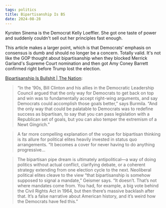 ```yaml
---
tags: politics
title: Bipartisanship Is BS
date: 2024-08-28
---
```


Kyrsten Sinema is the Democrat Kelly Loeffler. She got one taste of power and suddenly couldn't sell out her principles fast enough. 

This article makes a larger point, which is that Democrats' emphasis on consensus is dumb and should no longer be a concern. Totally valid. It's not like the GOP thought about bipartisanship when they blocked Merrick Garland's Supreme Court nomination and then got Amy Coney Barrett confirmed right before Trump lost the election.

[Bipartisanship Is Bullshit | The Nation](https://www.thenation.com/article/politics/bipartisanship-sinema/):

> “In the ’90s, Bill Clinton and his allies in the Democratic Leadership Council argued that the only way for Democrats to get back on top and win was to fundamentally accept right-wing arguments, and say Democrats could accomplish those goals better,” says Burmila. “And the only way that could be palatable to Democrats was to redefine success as bipartisan, to say that you can pass legislation with a Republican set of goals, but you can also temper the extremism of a Newt Gingrich.”

> A far more compelling explanation of the vogue for bipartisan thinking is its allure for political elites heavily invested in status quo arrangements. “It becomes a cover for never having to do anything progressive...

> The bipartisan pipe dream is ultimately antipolitical—a way of doing politics without actual conflict, clarifying debate, or a coherent strategy extending from one election cycle to the next. Neoliberal political elites cleave to the view “that bipartisanship is somehow supposed to signal a mandate,” Geismer says. “It doesn’t. That’s not where mandates come from. You had, for example, a big vote behind the Civil Rights Act in 1964, but then there’s massive backlash after that. It’s a false narrative about American history, and it’s weird how the Democrats have fed this.”